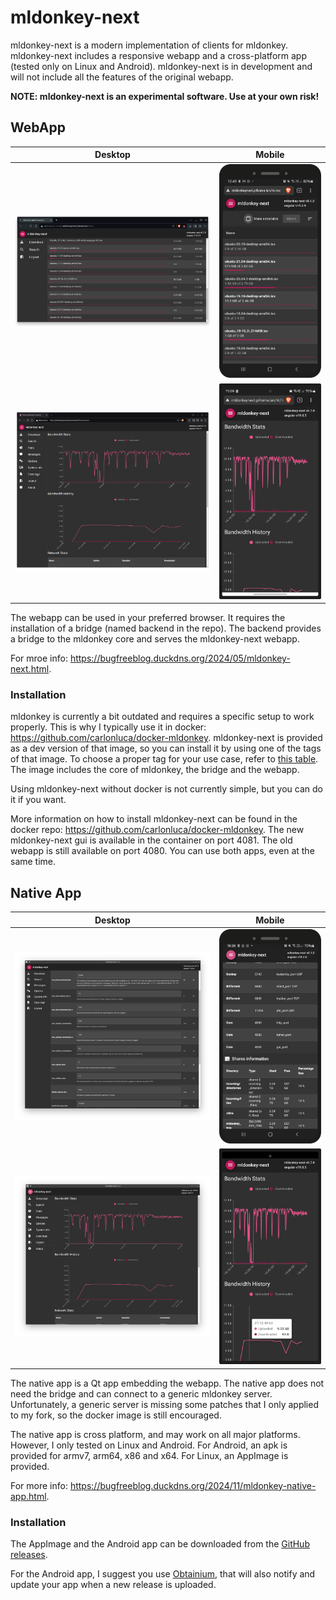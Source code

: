 # mldonkey-next

mldonkey-next is a modern implementation of clients for mldonkey. mldonkey-next includes a responsive webapp and a cross-platform app (tested only on Linux and Android). mldonkey-next is in development and will not include all the features of the original webapp.

**NOTE: mldonkey-next is an experimental software. Use at your own risk!**

## WebApp

Desktop             |  Mobile
:-------------------------:|:-------------------------:
![desktop](docs/mldonkey-next_desktop.png)  |  ![mobile](docs/mldonkey-next_mobile.png)
![desktop](docs/mldonkey-next_desktop2.png)  |  ![mobile](docs/mldonkey-next_mobile2.png)

The webapp can be used in your preferred browser. It requires the installation of a bridge (named backend in the repo). The backend provides a bridge to the mldonkey core and serves the mldonkey-next webapp.

For mroe info: https://bugfreeblog.duckdns.org/2024/05/mldonkey-next.html.

### Installation

mldonkey is currently a bit outdated and requires a specific setup to work properly. This is why I typically use it in docker: https://github.com/carlonluca/docker-mldonkey. mldonkey-next is provided as a dev version of that image, so you can install it by using one of the tags of that image. To choose a proper tag for your use case, refer to [this table](https://bugfreeblog.duckdns.org/docker-images-for-the-mldonkey-service). The image includes the core of mldonkey, the bridge and the webapp.

Using mldonkey-next without docker is not currently simple, but you can do it if you want.

More information on how to install mldonkey-next can be found in the docker repo: https://github.com/carlonluca/docker-mldonkey. The new mldonkey-next gui is available in the container on port 4081. The old webapp is still available on port 4080. You can use both apps, even at the same time.

## Native App

Desktop             |  Mobile
:-------------------------:|:-------------------------:
![desktop](docs/mldonkey-next_desktop_app.png)  |  ![mobile](docs/mldonkey-next_mobile_app.png)
![desktop](docs/mldonkey-next_desktop_app2.png)  |  ![mobile](docs/mldonkey-next_mobile_app2.png)

The native app is a Qt app embedding the webapp. The native app does not need the bridge and can connect to a generic mldonkey server. Unfortunately, a generic server is missing some patches that I only applied to my fork, so the docker image is still encouraged.

The native app is cross platform, and may work on all major platforms. However, I only tested on Linux and Android. For Android, an apk is provided for armv7, arm64, x86 and x64. For Linux, an AppImage is provided.

For more info: https://bugfreeblog.duckdns.org/2024/11/mldonkey-native-app.html.

### Installation

The AppImage and the Android app can be downloaded from the [GitHub releases](https://github.com/carlonluca/mldonkey-next/releases).

For the Android app, I suggest you use [Obtainium](https://github.com/ImranR98/Obtainium), that will also notify and update your app when a new release is uploaded.